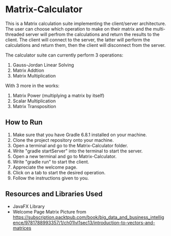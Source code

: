 # Matrix-Calculator

This is a Matrix calculation suite implementing the client/server architecture. 
The user can choose which operation to make on their matrix and the multi-threaded server will perfrom the calculations and return the results to the client.
The client will connect to the server, the latter will perform the calculations and return them, then the client will disconnect from the server.

The calculator suite can currently perform 3 operations:

1. Gauss-Jordan Linear Solving
2. Matrix Addtion
3. Matrix Multiplication

With 3 more in the works:

1. Matrix Power (multiplying a matrix by itself)
2. Scalar Multiplication
3. Matrix Transposition

## How to Run

1. Make sure that you have Gradle 6.8.1 installed on your machine.
2. Clone the project repository onto your machine.
3. Open a terminal and go to the Matrix-Calculator folder.
4. Write "gradle startServer" into the terminal to start the server.
5. Open a new terminal and go to Matrix-Calculator.
6. Write "gradle run" to start the client.
7. Appreciate the welcome page.
8. Click on a tab to start the desired operation.
9. Follow the instructions given to you.


## Resources and Libraries Used

* JavaFX Library
* Welcome Page Matrix Picture from https://subscription.packtpub.com/book/big_data_and_business_intelligence/9781788993357/1/ch01lvl1sec13/introduction-to-vectors-and-matrices

